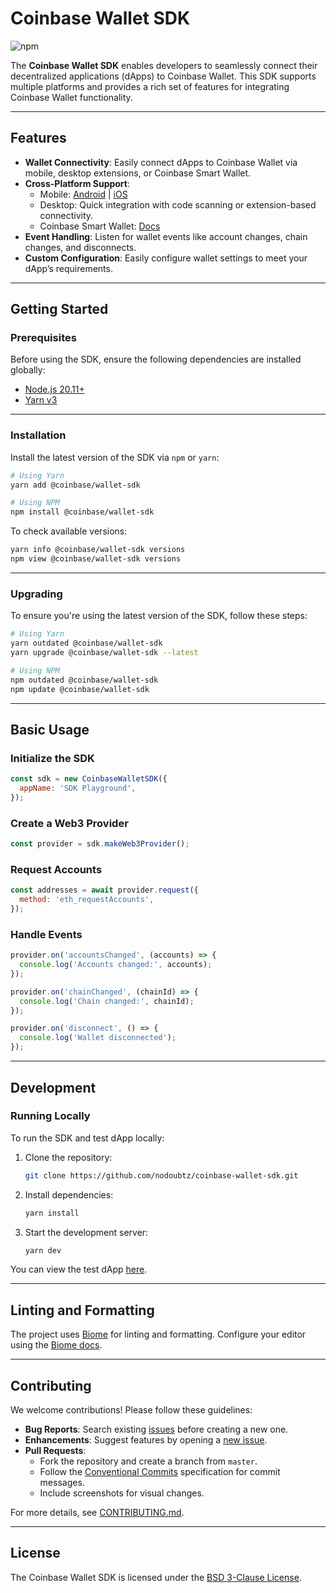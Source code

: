 # Coinbase Wallet SDK

![npm](https://img.shields.io/npm/v/@coinbase/wallet-sdk)

The **Coinbase Wallet SDK** enables developers to seamlessly connect their decentralized applications (dApps) to Coinbase Wallet. This SDK supports multiple platforms and provides a rich set of features for integrating Coinbase Wallet functionality.

---

## Features

- **Wallet Connectivity**: Easily connect dApps to Coinbase Wallet via mobile, desktop extensions, or Coinbase Smart Wallet.
- **Cross-Platform Support**:
  - Mobile: [Android](https://play.google.com/store/apps/details?id=org.toshi) | [iOS](https://apps.apple.com/app/apple-store/id1278383455?pt=118)
  - Desktop: Quick integration with code scanning or extension-based connectivity.
  - Coinbase Smart Wallet: [Docs](https://www.smartwallet.dev/)
- **Event Handling**: Listen for wallet events like account changes, chain changes, and disconnects.
- **Custom Configuration**: Easily configure wallet settings to meet your dApp’s requirements.

---

## Getting Started

### Prerequisites

Before using the SDK, ensure the following dependencies are installed globally:

- [Node.js 20.11+](https://nodejs.org/en/download/releases)
- [Yarn v3](https://yarnpkg.com/getting-started/install)

---

### Installation

Install the latest version of the SDK via `npm` or `yarn`:

```bash
# Using Yarn
yarn add @coinbase/wallet-sdk

# Using NPM
npm install @coinbase/wallet-sdk
```

To check available versions:

```bash
yarn info @coinbase/wallet-sdk versions
npm view @coinbase/wallet-sdk versions
```

---

### Upgrading

To ensure you're using the latest version of the SDK, follow these steps:

```bash
# Using Yarn
yarn outdated @coinbase/wallet-sdk
yarn upgrade @coinbase/wallet-sdk --latest

# Using NPM
npm outdated @coinbase/wallet-sdk
npm update @coinbase/wallet-sdk
```

---

## Basic Usage

### Initialize the SDK

```javascript
const sdk = new CoinbaseWalletSDK({
  appName: 'SDK Playground',
});
```

### Create a Web3 Provider

```javascript
const provider = sdk.makeWeb3Provider();
```

### Request Accounts

```javascript
const addresses = await provider.request({
  method: 'eth_requestAccounts',
});
```

### Handle Events

```javascript
provider.on('accountsChanged', (accounts) => {
  console.log('Accounts changed:', accounts);
});

provider.on('chainChanged', (chainId) => {
  console.log('Chain changed:', chainId);
});

provider.on('disconnect', () => {
  console.log('Wallet disconnected');
});
```

---

## Development

### Running Locally

To run the SDK and test dApp locally:

1. Clone the repository:
   ```bash
   git clone https://github.com/nodoubtz/coinbase-wallet-sdk.git
   ```
2. Install dependencies:
   ```bash
   yarn install
   ```
3. Start the development server:
   ```bash
   yarn dev
   ```

You can view the test dApp [here](https://coinbase.github.io/coinbase-wallet-sdk/).

---

## Linting and Formatting

The project uses [Biome](https://github.com/biomejs/biome) for linting and formatting. Configure your editor using the [Biome docs](https://biomejs.dev/guides/editors/first-party-extensions/).

---

## Contributing

We welcome contributions! Please follow these guidelines:

- **Bug Reports**: Search existing [issues](https://github.com/coinbase/coinbase-wallet-sdk/issues) before creating a new one.
- **Enhancements**: Suggest features by opening a [new issue](https://github.com/coinbase/coinbase-wallet-sdk/issues/new).
- **Pull Requests**:
  - Fork the repository and create a branch from `master`.
  - Follow the [Conventional Commits](https://www.conventionalcommits.org/) specification for commit messages.
  - Include screenshots for visual changes.

For more details, see [CONTRIBUTING.md](CONTRIBUTING.md).

---

## License

The Coinbase Wallet SDK is licensed under the [BSD 3-Clause License](./LICENSE).

